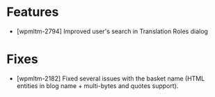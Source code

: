 # Features
* [wpmltm-2794] Improved user's search in Translation Roles dialog

# Fixes
* [wpmltm-2182] Fixed several issues with the basket name (HTML entities in blog name + multi-bytes and quotes support).